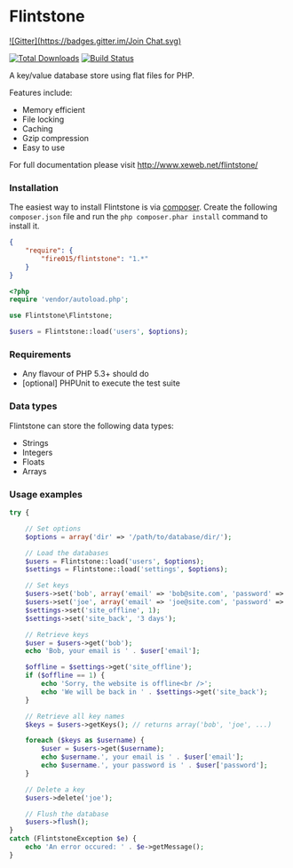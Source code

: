 Flintstone
==========
[![Gitter](https://badges.gitter.im/Join Chat.svg)](https://gitter.im/adammbalogh/flintstone?utm_source=badge&utm_medium=badge&utm_campaign=pr-badge&utm_content=badge)

[![Total Downloads](https://img.shields.io/packagist/dm/fire015/flintstone.svg)](https://packagist.org/packages/fire015/flintstone)
[![Build Status](https://travis-ci.org/fire015/flintstone.svg?branch=master)](https://travis-ci.org/fire015/flintstone)

A key/value database store using flat files for PHP.

Features include:

* Memory efficient
* File locking
* Caching
* Gzip compression
* Easy to use

For full documentation please visit http://www.xeweb.net/flintstone/

### Installation

The easiest way to install Flintstone is via [composer](http://getcomposer.org/). Create the following `composer.json` file and run the `php composer.phar install` command to install it.

```json
{
    "require": {
        "fire015/flintstone": "1.*"
    }
}
```

```php
<?php
require 'vendor/autoload.php';

use Flintstone\Flintstone;

$users = Flintstone::load('users', $options);
```

### Requirements

- Any flavour of PHP 5.3+ should do
- [optional] PHPUnit to execute the test suite

### Data types

Flintstone can store the following data types:

* Strings
* Integers
* Floats
* Arrays

### Usage examples

```php
try {

	// Set options
	$options = array('dir' => '/path/to/database/dir/');

	// Load the databases
	$users = Flintstone::load('users', $options);
	$settings = Flintstone::load('settings', $options);

	// Set keys
	$users->set('bob', array('email' => 'bob@site.com', 'password' => '123456'));
	$users->set('joe', array('email' => 'joe@site.com', 'password' => 'test'));
	$settings->set('site_offline', 1);
	$settings->set('site_back', '3 days');

	// Retrieve keys
	$user = $users->get('bob');
	echo 'Bob, your email is ' . $user['email'];

	$offline = $settings->get('site_offline');
	if ($offline == 1) {
		echo 'Sorry, the website is offline<br />';
		echo 'We will be back in ' . $settings->get('site_back');
	}

	// Retrieve all key names
	$keys = $users->getKeys(); // returns array('bob', 'joe', ...)

	foreach ($keys as $username) {
		$user = $users->get($username);
		echo $username.', your email is ' . $user['email'];
		echo $username.', your password is ' . $user['password'];
	}

	// Delete a key
	$users->delete('joe');

	// Flush the database
	$users->flush();
}
catch (FlintstoneException $e) {
	echo 'An error occured: ' . $e->getMessage();
}
```
